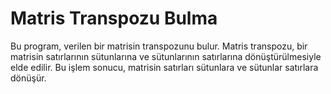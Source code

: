 # Matris Transpozu Bulma
 Bu program, verilen bir matrisin transpozunu bulur. Matris transpozu, bir matrisin satırlarının sütunlarına ve sütunlarının satırlarına dönüştürülmesiyle elde edilir. Bu işlem sonucu, matrisin satırları sütunlara ve sütunlar satırlara dönüşür.
